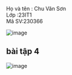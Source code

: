 Họ và tên : Chu Văn Sơn <br>
Lớp :23IT1 <br>
Mã SV:230366

![image](https://github.com/user-attachments/assets/c08ef7e6-175f-4128-bf7c-3c36ef6e50b7)
<h2>bài tập 4</h2>

![image](https://github.com/user-attachments/assets/ab6e6fad-9eed-44a0-b804-d99014d88f75)

